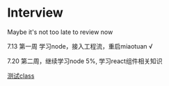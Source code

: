 # Interview
Maybe it's not too late to review now

7.13 第一周 学习node，接入工程流，重启miaotuan √

7.20 第二周，继续学习node 5%, 学习react组件相关知识

[测试class](https://github.com/okboy5555/Interview/issues/2)
